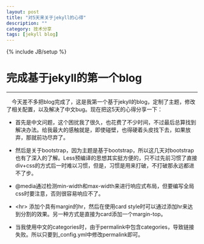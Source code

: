 ```yaml
---
layout: post
title: "对5天来关于jekyll的心得"
description: ""
category: 技术分享
tags: [jekyll blog]
---
```

{% include JB/setup %}
# 完成基于jekyll的第一个blog
---

　今天差不多把blog完成了，这是我第一个基于jekyll的blog，定制了主题，修改了相关配置，以及解决了中文bug。现在把这5天的心得分享一下：

* 首先是中文问题，这个困扰我了很久，也花费了不少时间，不过最后总算找到解决办法。给我最大的感触就是，即使碰壁，也得硬着头皮找下去，如果放弃，那就前功尽弃了。

<!--break-->

* 然后是关于bootstrap，因为主题是基于bootstrap，所以这几天对bootstrap也有了深入的了解。Less预编译的思想其实挺方便的，只不过先前习惯了直接div+css的方式后一时难以习惯，但是，习惯是用来打破，不打破那永远都进不了步。

* @media通过检测min-width和max-width来进行响应式布局，但要编写全局css时要注意，否则很容易响应不了。

* \<hr> 添加个具有margin的hr，然后在使用card style时可以通过添加hr来达到分割的效果。另一种方式是直接为card添加一个margin-top。

* 当我使用中文的categories时，由于permalink中包含categories，导致链接失败。所以只要到_config.yml中修改permalink即可。